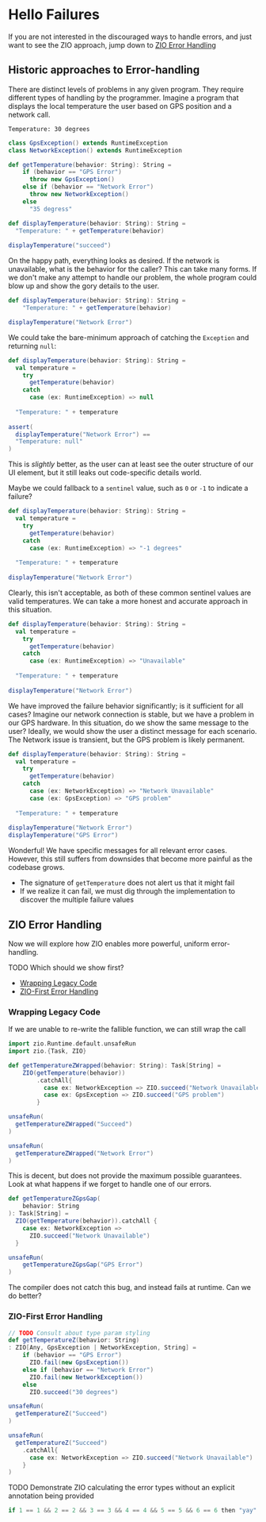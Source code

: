 # Hello Failures

If you are not interested in the discouraged ways to handle errors, and just want to see the ZIO approach, jump down to 
[ZIO Error Handling](#zio-error-handling)

## Historic approaches to Error-handling

There are distinct levels of problems in any given program. They require different types of handling by the programmer. Imagine a program that displays the local temperature the user based on GPS position and a network call.

```text
Temperature: 30 degrees
```

```scala mdoc
class GpsException() extends RuntimeException
class NetworkException() extends RuntimeException

def getTemperature(behavior: String): String =
    if (behavior == "GPS Error")
      throw new GpsException()
    else if (behavior == "Network Error")
      throw new NetworkException()
    else
      "35 degress"
```

```scala mdoc:nest
def displayTemperature(behavior: String): String =
  "Temperature: " + getTemperature(behavior)
  
displayTemperature("succeed")
```

On the happy path, everything looks as desired.
If the network is unavailable, what is the behavior for the caller?
This can take many forms.
If we don't make any attempt to handle our problem, the whole program could blow up and show the gory details to the user.

```scala mdoc:nest:crash
def displayTemperature(behavior: String): String =
    "Temperature: " + getTemperature(behavior)

displayTemperature("Network Error")
```

We could take the bare-minimum approach of catching the `Exception` and returning `null`:

```scala mdoc:nest
def displayTemperature(behavior: String): String =
  val temperature =
    try
      getTemperature(behavior)
    catch
      case (ex: RuntimeException) => null
    
  "Temperature: " + temperature
  
assert( 
  displayTemperature("Network Error") == 
  "Temperature: null"
)
```

This is *slightly* better, as the user can at least see the outer structure of our UI element, but it still leaks out code-specific details world.

Maybe we could fallback to a `sentinel` value, such as `0` or `-1` to indicate a failure?

```scala mdoc:nest
def displayTemperature(behavior: String): String =
  val temperature =
    try
      getTemperature(behavior)
    catch
      case (ex: RuntimeException) => "-1 degrees"
    
  "Temperature: " + temperature
  
displayTemperature("Network Error")
```

Clearly, this isn't acceptable, as both of these common sentinel values are valid temperatures.
We can take a more honest and accurate approach in this situation.

```scala mdoc:nest
def displayTemperature(behavior: String): String =
  val temperature =
    try
      getTemperature(behavior)
    catch
      case (ex: RuntimeException) => "Unavailable"
    
  "Temperature: " + temperature
  
displayTemperature("Network Error")
```

We have improved the failure behavior significantly; is it sufficient for all cases?
Imagine our network connection is stable, but we have a problem in our GPS hardware.
In this situation, do we show the same message to the user? Ideally, we would show the user a distinct message for each scenario.
The Network issue is transient, but the GPS problem is likely permanent.

```scala mdoc:nest
def displayTemperature(behavior: String): String =
  val temperature =
    try
      getTemperature(behavior)
    catch
      case (ex: NetworkException) => "Network Unavailable"
      case (ex: GpsException) => "GPS problem"
    
  "Temperature: " + temperature
  
displayTemperature("Network Error")
displayTemperature("GPS Error")
```

Wonderful!
We have specific messages for all relevant error cases. However, this still suffers from downsides that become more painful as the codebase grows.

- The signature of `getTemperature` does not alert us that it might fail
- If we realize it can fail, we must dig through the implementation to discover the multiple failure values

## ZIO Error Handling

Now we will explore how ZIO enables more powerful, uniform error-handling.

TODO Which should we show first?
- [Wrapping Legacy Code](#wrapping-legacy-code)
- [ZIO-First Error Handling](#zio-first-error-handling)

### Wrapping Legacy Code
If we are unable to re-write the fallible function, we can still wrap the call

```scala mdoc
import zio.Runtime.default.unsafeRun
import zio.{Task, ZIO}
```

```scala mdoc:fiddler
def getTemperatureZWrapped(behavior: String): Task[String] =
    ZIO(getTemperature(behavior))
        .catchAll{
          case ex: NetworkException => ZIO.succeed("Network Unavailable")
          case ex: GpsException => ZIO.succeed("GPS problem")
        }
```

```scala mdoc
unsafeRun(
  getTemperatureZWrapped("Succeed")
)
```

```scala mdoc
unsafeRun(
  getTemperatureZWrapped("Network Error")
)
```

This is decent, but does not provide the maximum possible guarantees. Look at what happens if we forget to handle one of our errors.

```scala mdoc:fiddler
def getTemperatureZGpsGap(
    behavior: String
): Task[String] =
  ZIO(getTemperature(behavior)).catchAll {
    case ex: NetworkException =>
      ZIO.succeed("Network Unavailable")
  }
```

```scala mdoc:crash
unsafeRun(
    getTemperatureZGpsGap("GPS Error")
)
```

The compiler does not catch this bug, and instead fails at runtime. Can we do better?

### ZIO-First Error Handling

```scala mdoc:fiddler
// TODO Consult about type param styling
def getTemperatureZ(behavior: String)
: ZIO[Any, GpsException | NetworkException, String] =
    if (behavior == "GPS Error")
      ZIO.fail(new GpsException())
    else if (behavior == "Network Error")
      ZIO.fail(new NetworkException())
    else
      ZIO.succeed("30 degrees")

unsafeRun(
  getTemperatureZ("Succeed")
)
```

```scala mdoc:fail
unsafeRun(
  getTemperatureZ("Succeed")
    .catchAll{
      case ex: NetworkException => ZIO.succeed("Network Unavailable")
    }
)
```

TODO Demonstrate ZIO calculating the error types without an explicit annotation being provided

```scala mdoc:fiddler
if 1 == 1 && 2 == 2 && 3 == 3 && 4 == 4 && 5 == 5 && 6 == 6 then "yay" else "damn"
```